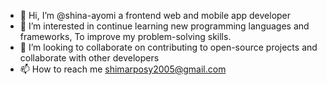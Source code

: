 - 👋 Hi, I’m @shina-ayomi a frontend web  and mobile app developer 
- 👀 I’m interested in continue learning new programming languages and frameworks, To improve my problem-solving skills.
- 💞️ I’m looking to collaborate on contributing to open-source projects and collaborate with other developers
- 📫 How to reach me shimarposy2005@gmail.com

<!---
shina-ayomi/shina-ayomi is a ✨ special ✨ repository because its `README.md` (this file) appears on your GitHub profile.
You can click the Preview link to take a look at your changes.
--->
